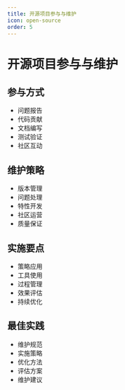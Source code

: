 ```yaml
---
title: 开源项目参与与维护
icon: open-source
order: 5
---
```


# 开源项目参与与维护

## 参与方式
- 问题报告
- 代码贡献
- 文档编写
- 测试验证
- 社区互动

## 维护策略
- 版本管理
- 问题处理
- 特性开发
- 社区运营
- 质量保证

## 实施要点
- 策略应用
- 工具使用
- 过程管理
- 效果评估
- 持续优化

## 最佳实践
- 维护规范
- 实施策略
- 优化方法
- 评估方案
- 维护建议
